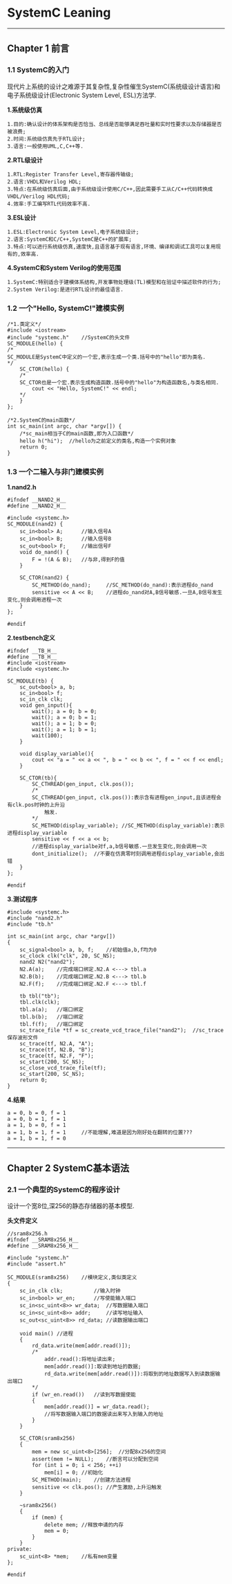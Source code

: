 # SystemC Leaning

***

## Chapter 1 前言

### 1.1 SystemC的入门

现代片上系统的设计之难源于其复杂性,复杂性催生SystemC(系统级设计语言)和电子系统级设计(Electronic System Level, ESL)方法学.

**1.系统级仿真**

	1.目的:确认设计的体系架构是否恰当、总线是否能够满足吞吐量和实时性要求以及存储器是否被浪费;
	2.时间:系统级仿真先于RTL设计;
	3.语言:一般使用UML,C,C++等.

**2.RTL级设计**

	1.RTL:Register Transfer Level,寄存器传输级;
	2.语言:VHDL和Verilog HDL;
	3.特点:在系统级仿真后面,由于系统级设计使用C/C++,因此需要手工从C/C++代码转换成VHDL/Verilog HDL代码;
	4.效率:手工编写RTL代码效率不高.

**3.ESL设计**

	1.ESL:Electronic System Level,电子系统级设计;
	2.语言:SystemC和C/C++,SystemC是C++的扩展库;
	3.特点:可以进行系统级仿真,速度快,且语言基于现有语言,环境、编译和调试工具可以复用现有的,效率高.

**4.SystemC和System Verilog的使用范围**

	1.SystemC:特别适合于建模体系结构,开发事物处理级(TL)模型和在验证中描述软件的行为;
	2.System Verilog:是进行RTL设计的最佳语言.

### 1.2 一个"Hello, SystemC!"建模实例

	/*1.类定义*/
	#include <iostream>
	#include "systemc.h"	//SystemC的头文件
	SC_MODULE(hello) {
	/*
	SC_MODULE是SystemC中定义的一个宏,表示生成一个类.括号中的"hello"即为类名.
	*/
		SC_CTOR(hello) {
		/*
		SC_CTOR也是一个宏.表示生成构造函数.括号中的"hello"为构造函数名,与类名相同.
			cout << "Hello, SystemC!" << endl;
		*/
		}
	};

	/*2.SystemC的main函数*/
	int sc_main(int argc, char *argv[]) {
		/*sc_main相当于C的main函数,即为入口函数*/
		hello h("hi");	//hello为之前定义的类名,构造一个实例对象
		return 0;
	}

### 1.3 一个二输入与非门建模实例

**1.nand2.h**

	#ifndef __NAND2_H__
	#define __NAND2_H__
	
	#include <systemc.h>
	SC_MODULE(nand2) {
		sc_in<bool> A;		//输入信号A
		sc_in<bool> B;		//输入信号B
		sc_out<bool> F;		//输出信号F
		void do_nand() {
			F = !(A & B);	//与非,得到F的值
		}
	
		SC_CTOR(nand2) {
			SC_METHOD(do_nand);		//SC_METHOD(do_nand):表示进程do_nand
			sensitive << A << B;	//进程do_nand对A,B信号敏感.一旦A,B信号发生变化,则会调用进程一次
		}
	};
	
	#endif

**2.testbench定义**

	#ifndef __TB_H__
	#define __TB_H__
	#include <iostream>
	#include <systemc.h>
	
	SC_MODULE(tb) {
		sc_out<bool> a, b;
		sc_in<bool> f;
		sc_in_clk clk;
		void gen_input(){
			wait(); a = 0; b = 0;
			wait(); a = 0; b = 1;
			wait(); a = 1; b = 0;
			wait(); a = 1; b = 1;
			wait(100);
		}
	
		void display_variable(){
			cout << "a = " << a << ", b = " << b << ", f = " << f << endl;
		}
	
		SC_CTOR(tb){
			SC_CTHREAD(gen_input, clk.pos());
			/*
			SC_CTHREAD(gen_input, clk.pos()):表示含有进程gen_input,且该进程会有clk.pos时钟的上升沿
				触发.
			*/
			SC_METHOD(display_variable); //SC_METHOD(display_variable):表示进程display_variable
			sensitive << f << a << b;
			//进程display_varialbe对f,a,b信号敏感.一旦发生变化,则会调用一次
			dont_initialize();	//不要在仿真零时刻调用进程display_variable,会出错
		}
	};
	
	#endif

**3.测试程序**

	#include <systemc.h>
	#include "nand2.h"
	#include "tb.h"
	
	int sc_main(int argc, char *argv[])
	{
		sc_signal<bool> a, b, f;	//初始值a,b,f均为0
		sc_clock clk("clk", 20, SC_NS);
		nand2 N2("nand2");
		N2.A(a);	//完成端口绑定.N2.A <---> tbl.a
		N2.B(b);	//完成端口绑定.N2.B <---> tbl.b
		N2.F(f);	//完成端口绑定.N2.F <---> tbl.f
	
		tb tbl("tb");
		tbl.clk(clk);
		tbl.a(a);	//端口绑定
		tbl.b(b);	//端口绑定
		tbl.f(f);	//端口绑定
		sc_trace_file *tf = sc_create_vcd_trace_file("nand2");	//sc_trace保存波形文件
		sc_trace(tf, N2.A, "A");
		sc_trace(tf, N2.B, "B");
		sc_trace(tf, N2.F, "F");
		sc_start(200, SC_NS);
		sc_close_vcd_trace_file(tf);
		sc_start(200, SC_NS);
		return 0;
	}

**4.结果**

	a = 0, b = 0, f = 1
	a = 0, b = 1, f = 1
	a = 1, b = 0, f = 1
	a = 1, b = 1, f = 1		//不能理解,难道是因为刚好处在翻转的位置???
	a = 1, b = 1, f = 0

***

## Chapter 2 SystemC基本语法

### 2.1 一个典型的SystemC的程序设计

设计一个宽8位,深256的静态存储器的基本模型.

**头文件定义**

	//sram8x256.h
	#ifndef __SRAM8x256_H__
	#define __SRAM8x256_H__

	#include "systemc.h"
	#include "assert.h"
	
	SC_MODULE(sram8x256)	//模块定义,类似类定义
	{
		sc_in_clk clk;			//输入时钟
		sc_in<bool> wr_en;		//写使能输入端口
		sc_in<sc_uint<8>> wr_data;	//写数据输入端口
		sc_in<sc_uint<8>> addr;		//读写地址输入
		sc_out<sc_uint<8>> rd_data;	//读数据输出端口

		void main()	//进程
		{
			rd_data.write(mem[addr.read()]);
			/*
				addr.read():将地址读出来;
				mem[addr.read()]:取读到地址的数据;
				rd_data.write(mem[addr.read()]):将取到的地址数据写入到读数据输出端口
			*/
			if (wr_en.read())	//读到写数据使能
			{
				mem[addr.read()] = wr_data.read();
				//将写数据输入端口的数据读出来写入到输入的地址
			}
		}

		SC_CTOR(sram8x256)
		{
			mem = new sc_uint<8>[256];	//分配8x256的空间
			assert(mem != NULL);	//断言可以分配到空间
			for (int i = 0; i < 256; ++i)
				mem[i] = 0;	//初始化
			SC_METHOD(main);	//创建方法进程
			sensitive << clk.pos();	//产生激励,上升沿触发
		}

		~sram8x256()
		{
			if (mem) {
				delete mem;	//释放申请的内存
				mem = 0;
			}
		}
	private:
		sc_uint<8> *mem;	//私有mem变量
	};

	#endif

